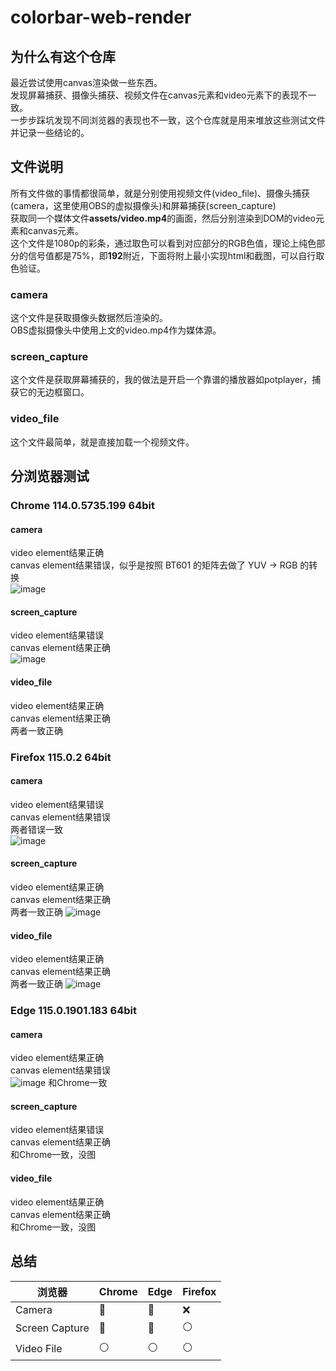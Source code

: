 # colorbar-web-render
## 为什么有这个仓库
最近尝试使用canvas渲染做一些东西。  
发现屏幕捕获、摄像头捕获、视频文件在canvas元素和video元素下的表现不一致。  
一步步踩坑发现不同浏览器的表现也不一致，这个仓库就是用来堆放这些测试文件并记录一些结论的。

## 文件说明
所有文件做的事情都很简单，就是分别使用视频文件(video_file)、摄像头捕获(camera，这里使用OBS的虚拟摄像头)和屏幕捕获(screen_capture)  
获取同一个媒体文件**assets/video.mp4**的画面，然后分别渲染到DOM的video元素和canvas元素。  
这个文件是1080p的彩条，通过取色可以看到对应部分的RGB色值，理论上纯色部分的信号值都是75%，即**192**附近，下面将附上最小实现html和截图，可以自行取色验证。   

### camera
这个文件是获取摄像头数据然后渲染的。  
OBS虚拟摄像头中使用上文的video.mp4作为媒体源。  

### screen_capture
这个文件是获取屏幕捕获的，我的做法是开启一个靠谱的播放器如potplayer，捕获它的无边框窗口。  

### video_file
这个文件最简单，就是直接加载一个视频文件。  

## 分浏览器测试   
### Chrome 114.0.5735.199 64bit  
#### camera
video element结果正确  
canvas element结果错误，似乎是按照 BT601 的矩阵去做了 YUV -> RGB 的转换  
![image](https://github.com/qwe7989199/colorbar-web-render/assets/10990771/25954b84-be36-4f19-99cb-9868c8ac7e07)

#### screen_capture  
video element结果错误  
canvas element结果正确  
![image](https://github.com/qwe7989199/colorbar-web-render/assets/10990771/a68e9cb0-6dea-4d35-895f-39bbdeb9d179)

#### video_file  
video element结果正确  
canvas element结果正确  
两者一致正确  

### Firefox 115.0.2 64bit  
#### camera
video element结果错误   
canvas element结果错误  
两者错误一致  
![image](https://github.com/qwe7989199/colorbar-web-render/assets/10990771/618ce712-247b-4bc9-9258-7fcca5bf875a)


#### screen_capture  
video element结果正确    
canvas element结果正确  
两者一致正确
![image](https://github.com/qwe7989199/colorbar-web-render/assets/10990771/b6b888f4-103a-438c-904c-8eb2b521c98f)

#### video_file  
video element结果正确  
canvas element结果正确  
两者一致正确
![image](https://github.com/qwe7989199/colorbar-web-render/assets/10990771/9fd2cb13-40ab-4946-8de6-87987938b1ba)

### Edge 115.0.1901.183 64bit
#### camera
video element结果正确   
canvas element结果错误  
![image](https://github.com/qwe7989199/colorbar-web-render/assets/10990771/05391514-9b5d-47c8-baae-e21b153a63cb)
和Chrome一致

#### screen_capture  
video element结果错误    
canvas element结果正确  
和Chrome一致，没图

#### video_file  
video element结果正确  
canvas element结果正确   
和Chrome一致，没图  


## 总结

|浏览器|Chrome|Edge|Firefox|
|------|------|----|-------|
|Camera|🔺|🔺|❌|
|Screen Capture|🔺|🔺|⚪|
|Video File|⚪|⚪|⚪|
